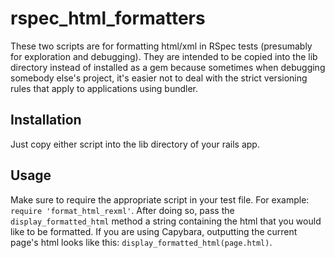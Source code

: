 rspec\_html\_formatters
=======================

These two scripts are for formatting html/xml in RSpec tests (presumably for
exploration and debugging). They are intended to be copied into the lib
directory instead of installed as a gem because sometimes when debugging
somebody else's project, it's easier not to deal with the strict versioning
rules that apply to applications using bundler.

Installation
------------
Just copy either script into the lib directory of your rails app.


Usage
-----
Make sure to require the appropriate script in your test file. For example:
`require 'format_html_rexml'`. After doing so, pass the `display_formatted_html`
method a string containing the html that you would like to be formatted. If you
are using Capybara, outputting the current page's html looks like this:
`display_formatted_html(page.html)`.
